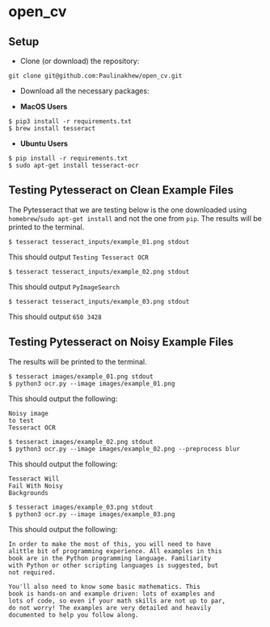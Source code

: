 # open_cv

## Setup

- Clone (or download) the repository:
```ShellSession
git clone git@github.com:Paulinakhew/open_cv.git
```

- Download all the necessary packages:

* **MacOS Users**
```ShellSession
$ pip3 install -r requirements.txt
$ brew install tesseract
```

* **Ubuntu Users**
```ShellSession
$ pip install -r requirements.txt
$ sudo apt-get install tesseract-ocr
```

## Testing Pytesseract on Clean Example Files
The Pytesseract that we are testing below is the one downloaded using `homebrew`/`sudo apt-get install` and not the one from `pip`. The results will be printed to the terminal.

```ShellSession
$ tesseract tesseract_inputs/example_01.png stdout
```
This should output `Testing Tesseract OCR`

```ShellSession
$ tesseract tesseract_inputs/example_02.png stdout
```
This should output `PyImageSearch`

```ShellSession
$ tesseract tesseract_inputs/example_03.png stdout
```
This should output `650 3428`

## Testing Pytesseract on Noisy Example Files
The results will be printed to the terminal.

```ShellSession
$ tesseract images/example_01.png stdout
$ python3 ocr.py --image images/example_01.png
```

This should output the following:
```text
Noisy image
to test
Tesseract OCR
```

```ShellSession
$ tesseract images/example_02.png stdout
$ python3 ocr.py --image images/example_02.png --preprocess blur
```

This should output the following:
```text
Tesseract Will
Fail With Noisy
Backgrounds
```

```ShellSession
$ tesseract images/example_03.png stdout
$ python3 ocr.py --image images/example_03.png
```

This should output the following:
```text
In order to make the most of this, you will need to have
alittle bit of programming experience. All examples in this
book are in the Python programming language. Familiarity
with Python or other scripting languages is suggested, but
not required.

You'll also need to know some basic mathematics. This
book is hands-on and example driven: lots of examples and
lots of code, so even if your math skills are not up to par,
do not worry! The examples are very detailed and heavily
documented to help you follow along.
```
